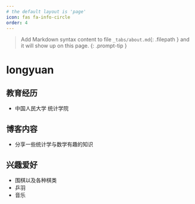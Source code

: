 ```yaml
---
# the default layout is 'page'
icon: fas fa-info-circle
order: 4
---
```


> Add Markdown syntax content to file `_tabs/about.md`{: .filepath } and it will show up on this page.
{: .prompt-tip }
> 
# longyuan
>
## 教育经历
  * 中国人民大学 统计学院
## 博客内容
  * 分享一些统计学与数学有趣的知识
## 兴趣爱好
  * 围棋以及各种棋类
  * 乒羽
  * 音乐

